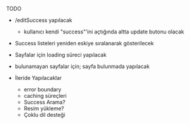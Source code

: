 TODO
* /editSuccess yapılacak
  * kullanıcı kendi "success"'ini açtığında altta update butonu olacak
* Success listeleri yeniden eskiye sıralanarak gösterilecek

* Sayfalar için loading süreci yapılacak
* bulunamayan sayfalar için; sayfa bulunmada yapılacak

* İleride Yapılacaklar
  * error boundary
  * caching süreçleri
  * Success Arama?
  * Resim yükleme?
  * Çoklu dil desteği